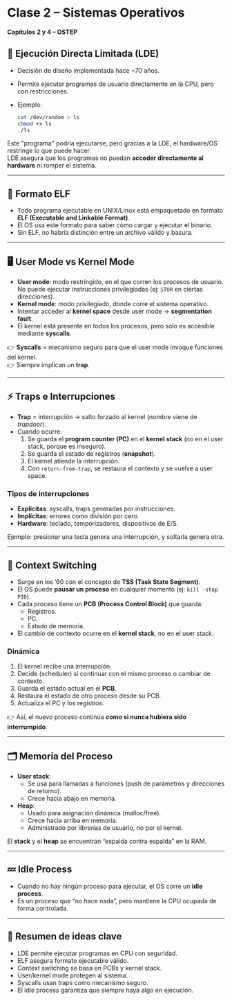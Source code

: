 # Clase 2 – Sistemas Operativos  

**Capítulos 2 y 4 – OSTEP**  

## 📌 Ejecución Directa Limitada (LDE)  

- Decisión de diseño implementada hace ~70 años.  
- Permite ejecutar programas de usuario directamente en la CPU, pero con restricciones.  
- Ejemplo:

  ```bash
  cat /dev/random > ls
  chmod +x ls
  ./ls
  ```  

Este "programa" podría ejecutarse, pero gracias a la LDE, el hardware/OS restringe lo que puede hacer.  
LDE asegura que los programas no puedan **acceder directamente al hardware** ni romper el sistema.

---

## 📂 Formato ELF  

- Todo programa ejecutable en UNIX/Linux está empaquetado en formato **ELF (Executable and Linkable Format)**.  
- El OS usa este formato para saber cómo cargar y ejecutar el binario.  
- Sin ELF, no habría distinción entre un archivo válido y basura.  

---

## 🖥️ User Mode vs Kernel Mode  

- **User mode**: modo restringido, en el que corren los procesos de usuario. No puede ejecutar instrucciones privilegiadas (ej: `STUR` en ciertas direcciones).  
- **Kernel mode**: modo privilegiado, donde corre el sistema operativo.  
- Intentar acceder al **kernel space** desde user mode → **segmentation fault**.  
- El kernel está presente en todos los procesos, pero solo es accesible mediante **syscalls**.  

👉 **Syscalls** = mecanismo seguro para que el user mode invoque funciones del kernel.  
👉 Siempre implican un **trap**.  

---

## ⚡ Traps e Interrupciones  

- **Trap** = interrupción → salto forzado al kernel (nombre viene de *trapdoor*).  
- Cuando ocurre:  
  1. Se guarda el **program counter (PC)** en el **kernel stack** (no en el user stack, porque es inseguro).  
  2. Se guarda el estado de registros (**snapshot**).  
  3. El kernel atiende la interrupción.  
  4. Con `return-from-trap`, se restaura el contexto y se vuelve a user space.  

### Tipos de interrupciones

- **Explícitas**: syscalls, traps generadas por instrucciones.
- **Implícitas**: errores como división por cero.  
- **Hardware**: teclado, temporizadores, dispositivos de E/S.  

Ejemplo: presionar una tecla genera una interrupción, y soltarla genera otra.  

---

## 🔄 Context Switching  

- Surge en los ’60 con el concepto de **TSS (Task State Segment)**.  
- El OS puede **pausar un proceso** en cualquier momento (ej: `kill -stop PID`).  
- Cada proceso tiene un **PCB (Process Control Block)** que guarda:  
  - Registros.  
  - PC.  
  - Estado de memoria.  
- El cambio de contexto ocurre en el **kernel stack**, no en el user stack.  

### Dinámica

1. El kernel recibe una interrupción.  
2. Decide (scheduler) si continuar con el mismo proceso o cambiar de contexto.  
3. Guarda el estado actual en el **PCB**.  
4. Restaura el estado de otro proceso desde su PCB.  
5. Actualiza el PC y los registros.  

👉 Así, el nuevo proceso continúa **como si nunca hubiera sido interrumpido**.  

---

## 🗂️ Memoria del Proceso  

- **User stack**:  
  - Se usa para llamadas a funciones (push de parámetros y direcciones de retorno).  
  - Crece hacia abajo en memoria.  
- **Heap**:  
  - Usado para asignación dinámica (malloc/free).  
  - Crece hacia arriba en memoria.  
  - Administrado por librerías de usuario, no por el kernel.  

El **stack** y el **heap** se encuentran “espalda contra espalda” en la RAM.  

---

## 💤 Idle Process  

- Cuando no hay ningún proceso para ejecutar, el OS corre un **idle process**.  
- Es un proceso que “no hace nada”, pero mantiene la CPU ocupada de forma controlada.  

---

## 📖 Resumen de ideas clave  

- LDE permite ejecutar programas en CPU con seguridad.  
- ELF asegura formato ejecutable válido.  
- Context switching se basa en PCBs y kernel stack.  
- User/kernel mode protegen al sistema.  
- Syscalls usan traps como mecanismo seguro.  
- El idle process garantiza que siempre haya algo en ejecución.  
